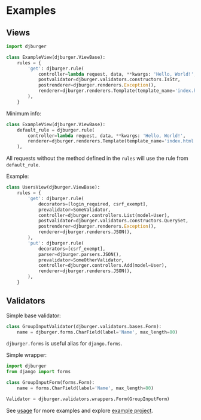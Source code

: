 # Examples

## Views

```python
import djburger

class ExampleView(djburger.ViewBase):
    rules = {
        'get': djburger.rule(
            controller=lambda request, data, **kwargs: 'Hello, World!',
            postvalidator=djburger.validators.constructors.IsStr,
            postrenderer=djburger.renderers.Exception(),
            renderer=djburger.renderers.Template(template_name='index.html'),
        ),
    }
```

Minimum info:

```python
class ExampleView(djburger.ViewBase):
    default_rule = djburger.rule(
        controller=lambda request, data, **kwargs: 'Hello, World!',
        renderer=djburger.renderers.Template(template_name='index.html'),
    ),
```

All requests without the method defined in the `rules` will use the rule from `default_rule`.

Example:

```python
class UsersView(djburger.ViewBase):
    rules = {
        'get': djburger.rule(
            decorators=[login_required, csrf_exempt],
            prevalidator=SomeValidator,
            controller=djburger.controllers.List(model=User),
            postvalidator=djburger.validators.constructors.QuerySet,
            postrenderer=djburger.renderers.Exception(),
            renderer=djburger.renderers.JSON(),
        ),
        'put': djburger.rule(
            decorators=[csrf_exempt],
            parser=djburger.parsers.JSON(),
            prevalidator=SomeOtherValidator,
            controller=djburger.controllers.Add(model=User),
            renderer=djburger.renderers.JSON(),
        ),
    }
```


## Validators

Simple base validator:

```python
class GroupInputValidator(djburger.validators.bases.Form):
    name = djburger.forms.CharField(label='Name', max_length=80)
```

`djburger.forms` is useful alias for `django.forms`.

Simple wrapper:

```python
import djburger
from django import forms

class GroupInputForm(forms.Form):
    name = forms.CharField(label='Name', max_length=80)

Validator = djburger.validators.wrappers.Form(GroupInputForm)
```

See [usage](usage.html) for more examples and explore [example project](https://github.com/orsinium/djburger/tree/master/example).
